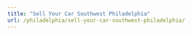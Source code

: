 ```yaml
---
title: "Sell Your Car Southwest Philadelphia"
url: /philadelphia/sell-your-car-southwest-philadelphia/
---
```

